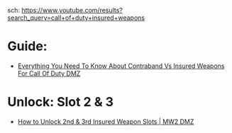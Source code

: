 sch: https://www.youtube.com/results?search_query=call+of+duty+insured+weapons

# Guide:
- [Everything You Need To Know About Contraband Vs Insured Weapons For Call Of Duty DMZ]([url](https://youtu.be/GfkAr7wGgLU))

# Unlock: Slot 2 & 3
- [How to Unlock 2nd & 3rd Insured Weapon Slots | MW2 DMZ](https://youtu.be/E4ro3Lm6lFk)
